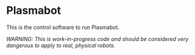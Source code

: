 # Plasmabot

This is the control software to run Plasmabot. 

_WARNING: This is work-in-progress code and should be considered very dangerous to apply to real, physical robots._

